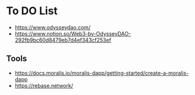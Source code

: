 # To DO List

- https://www.odysseydao.com/
- https://www.notion.so/Web3-by-OdysseyDAO-292fb9bc60d8479eb7d4ef343cf253ef


## Tools

- https://docs.moralis.io/moralis-dapp/getting-started/create-a-moralis-dapp
- https://rebase.network/